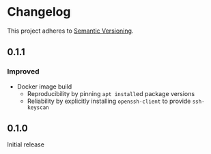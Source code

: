 # Changelog

This project adheres to [Semantic Versioning][semver2].


## 0.1.1

### Improved

- Docker image build
	- Reproducibility by pinning `apt install`ed package versions
	- Reliability by explicitly installing `openssh-client` to provide `ssh-keyscan`


## 0.1.0

Initial release


[semver2]: https://semver.org/spec/v2.0.0.html
